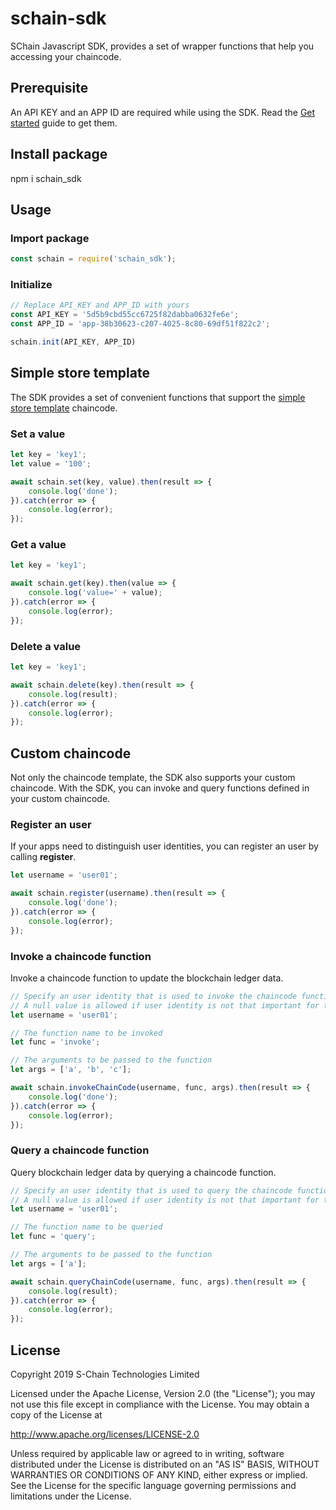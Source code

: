 # schain-sdk

SChain Javascript SDK, provides a set of wrapper functions that help you accessing your chaincode.

## Prerequisite
An API KEY and an APP ID are required while using the SDK. Read the [Get started](https://github.com/issbgkh/schain-get-started) guide to get them.

## Install package
npm i schain_sdk

## Usage

### Import package
```javascript
const schain = require('schain_sdk');
```
### Initialize
```javascript
// Replace API_KEY and APP_ID with yours
const API_KEY = '5d5b9cbd55cc6725f82dabba0632fe6e';
const APP_ID = 'app-38b30623-c207-4025-8c80-69df51f822c2';

schain.init(API_KEY, APP_ID)
```

## Simple store template
The SDK provides a set of convenient functions that support the [simple store template](https://github.com/issbgkh/simple-store) chaincode.

### Set a value
```javascript
let key = 'key1';
let value = '100';

await schain.set(key, value).then(result => {
    console.log('done');
}).catch(error => {
    console.log(error);
});
```

### Get a value
```javascript
let key = 'key1';

await schain.get(key).then(value => {
    console.log('value=' + value);
}).catch(error => {
    console.log(error);
});
```

### Delete a value
```javascript
let key = 'key1';

await schain.delete(key).then(result => {
    console.log(result);
}).catch(error => {
    console.log(error);
});
```

## Custom chaincode

Not only the chaincode template, the SDK also supports your custom chaincode.
With the SDK, you can invoke and query functions defined in your custom chaincode.

### Register an user
If your apps need to distinguish user identities, you can register an user by calling **register**.

```javascript
let username = 'user01';

await schain.register(username).then(result => {
    console.log('done');
}).catch(error => {
    console.log(error);
});
```

### Invoke a chaincode function
Invoke a chaincode function to update the blockchain ledger data.

```javascript
// Specify an user identity that is used to invoke the chaincode function.
// A null value is allowed if user identity is not that important for this function.
let username = 'user01';

// The function name to be invoked
let func = 'invoke';

// The arguments to be passed to the function
let args = ['a', 'b', 'c'];

await schain.invokeChainCode(username, func, args).then(result => {
    console.log('done');
}).catch(error => {
    console.log(error);
});
```

### Query a chaincode function
Query blockchain ledger data by querying a chaincode function.

```javascript
// Specify an user identity that is used to query the chaincode function.
// A null value is allowed if user identity is not that important for this function.
let username = 'user01';

// The function name to be queried
let func = 'query';

// The arguments to be passed to the function
let args = ['a'];

await schain.queryChainCode(username, func, args).then(result => {
    console.log(result);
}).catch(error => {
    console.log(error);
});
```

## License
Copyright 2019 S-Chain Technologies Limited

Licensed under the Apache License, Version 2.0 (the "License");
you may not use this file except in compliance with the License.
You may obtain a copy of the License at

http://www.apache.org/licenses/LICENSE-2.0

Unless required by applicable law or agreed to in writing, software
distributed under the License is distributed on an "AS IS" BASIS,
WITHOUT WARRANTIES OR CONDITIONS OF ANY KIND, either express or implied.
See the License for the specific language governing permissions and
limitations under the License.
